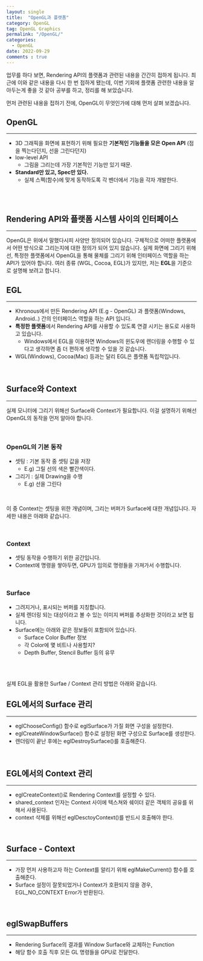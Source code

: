 ```yaml
---
layout: single
title:  "OpenGL과 플랫폼"
category: OpenGL
tag: OpenGL Graphics
permalink: "/OpenGL/"
categories:
  - OpenGL
date: 2022-09-29
comments : true
---
```


업무를 하다 보면, Rendering API의 플랫폼과 관련된 내용을 간간히 접하게 됩니다. 최근에 이와 같은 내용을 다시 한 번 접하게 됐는데, 이번 기회에 플랫폼 관련한 내용을 알아두는게 좋을 것 같아 공부를 하고, 정리를 해 보았습니다.

먼저 관련된 내용을 접하기 전에, OpenGL이 무엇인가에 대해 먼저 살펴 보겠습니다.

## OpenGL
----
* 3D 그래픽을 화면에 표현하기 위해 필요한 **기본적인 기능들을 모은 Open API** (점을 찍는다던지, 선을 그린다던지)
* low-level API 
    * 그림을 그리는데 가장 기본적인 기능만 있기 때문.
* **Standard만 있고, Spec만 있다.**
    * 실제 스펙(함수)에 맞게 동작하도록 각 벤더에서 기능을 각자 개발한다.
<br>
<br>

## Rendering API와 플랫폼 시스템 사이의 인터페이스
----
OpenGL은 위에서 말했다시피 사양만 정의되어 있습니다. 구체적으로 어떠한 플랫폼에서 어떤 방식으로 그리는지에 대한 정의가 되어 있지 않습니다. 실제 화면에 그리기 위해선, 특정한 플랫폼에서 OpenGL을 통해 물체를 그리기 위해 인터페이스 역할을 하는 API가 있어야 합니다. 여러 종류 (WGL, Cocoa, EGL)가 있지만, 저는 **EGL**을 기준으로 설명해 보려고 합니다.


## EGL
-----
* Khronous에서 만든 Rendering API (E.g - OpenGL) 과 플랫폼(Windows, Android..) 간의 인터페이스 역할을 하는 API 입니다.
* **특정한 플랫폼**에서 Rendering API를 사용할 수 있도록 연결 시키는 용도로 사용하고 있습니다.
    * Windows에서 EGL을 이용하면 Windows의 윈도우에 렌더링을 수행할 수 있다고 생각하면 좀 더 편하게 생각할 수 있을 것 같습니다.
* WGL(Windows), Cocoa(Mac) 등과는 달리 EGL은 플랫폼 독립적입니다.

<br>

## Surface와 Context
-----
실제 모니터에 그리기 위해선 Surface와 Context가 필요합니다. 이걸 설명하기 위해선 OpenGL의 동작을 먼저 알아야 합니다.

<br>

### OpenGL의 기본 동작
* 셋팅 : 기본 동작 중 셋팅 값을 저장
    * E.g) 그릴 선의 색은 빨간색이다.
* 그리기 : 실제 Drawing을 수행
    * E.g) 선을 그린다

<br>

이 중 Context는 셋팅을 위한 개념이며, 그리는 버퍼가 Surface에 대한 개념입니다.
자세한 내용은 아래와 같습니다.

<br>

### Context 
* 셋팅 동작을 수행하기 위한 공간입니다.
* Context에 명령을 쌓아두면, GPU가 임의로 명령들을 가져가서 수행합니다.

<br>

### Surface
* 그려지거나, 표시되는 버퍼를 지칭합니다.
* 실제 렌더링 되는 대상이라고 볼 수 있는 이미지 버퍼를 추상화한 것이라고 보면 됩니다.
* Surface에는 아래와 같은 정보들이 포함되어 있습니다.
    * Surface Color Buffer 정보
    * 각 Color에 몇 비트나 사용할지?
    * Depth Buffer, Stencil Buffer 등의 유무

<br>
<br>

실제 EGL을 활용한 Surfae / Context 관리 방법은 아래와 같습니다.

## EGL에서의 Surface 관리
---
* eglChooseConfig() 함수로 eglSurface가 가질 화면 구성을 설정한다.
* eglCreateWindowSurface() 함수로 설정된 화면 구성으로 Surface를 생성한다.
* 렌더링이 끝난 후에는 eglDestroySurface()를 호출해준다.

<br>

## EGL에서의 Context 관리
---
* eglCreateContext()로 Rendering Context를 설정할 수 있다.
* shared_context 인자는 Context 사이에 텍스쳐와 쉐이더 같은 객체의 공유를 위해서 사용된다.
* context 삭제를 위해선 eglDesctoyContext()를 반드시 호출해야 한다.

<br>

## Surface - Context
---
* 가장 먼저 사용하고자 하는 Context를 알리기 위해 eglMakeCurrent() 함수를 호출해준다.
* Surface 설정이 잘못되었거나 Context가 호환되지 않을 경우, EGL_NO_CONTEXT Error가 반환된다.

<br>

## eglSwapBuffers
---
* Rendering Surface의 결과를 Window Surface와 교체하는 Function
* 해당 함수 호출 직후 모든 GL 명령들을 GPU로 전달한다.
